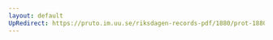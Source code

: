 ```yaml
---
layout: default
UpRedirect: https://pruto.im.uu.se/riksdagen-records-pdf/1880/prot-1880--ak--016/prot-1880--ak--016_032.pdf
---
```


